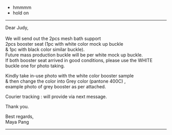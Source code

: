 - hmmmm
- hold on
<hr>
Dear Judy, <br>
 <br>
We will send out the 2pcs mesh bath support<br>
 2pcs booster seat (1pc with white color mock up buckle<br>
& 1pc with black color similar buckle).<br>
Future mass production buckle will be per white mock up buckle.<br>
If both booster seat arrived in good conditions, please use the WHITE buckle one for photo taking.<br>
 
Kindly take in-use photo with the white color booster sample<br>
& then change the color into Grey color (pantone 400C) ,<br>
example photo of grey booster as per attached.<br>
 
Courier tracking : will provide via next message.<br>
 
Thank you.<br>
 
Best regards,<br>
Maya Pang<br>
<hr>
